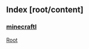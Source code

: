 ## Index [root/content]
### [minecraftl](./minecraft)
[Root](/)

<head><style>blockquote h6 {
    line-height:0!important
}
  </style>
</head>
